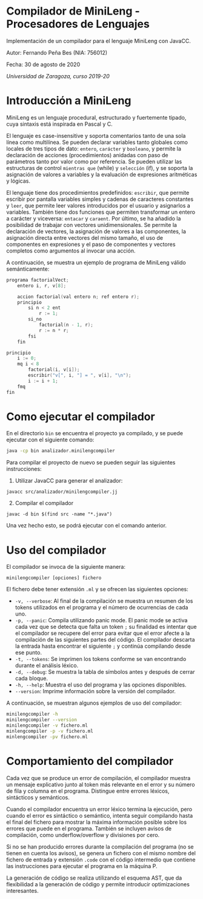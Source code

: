 # Compilador de MiniLeng - Procesadores de Lenguajes
Implementación de un compilador para el lenguaje MiniLeng con JavaCC.

Autor: Fernando Peña Bes (NIA: 756012)

Fecha: 30 de agosto de 2020

*Universidad de Zaragoza, curso 2019-20*

# Introducción a MiniLeng
MiniLeng es un lenguaje procedural, estructurado y fuertemente tipado, cuya sintaxis está inspirada en Pascal y C.

El lenguaje es case-insensitive y soporta comentarios tanto de una sola línea como multilínea. Se pueden  declarar variables tanto globales como locales de tres tipos de dato: `entero`, `carácter` y `booleano`, y permite la declaración de acciones (procedimientos) anidadas con paso de parámetros tanto por valor como por referencia.
Se pueden utilizar las estructuras de control `mientras que` (while) y `selección` (if), y se soporta la asignación de valores a variables y la evaluación de expresiones aritméticas y lógicas.

El lenguaje tiene dos procedimientos predefinidos: `escribir`, que permite escribir por pantalla variables simples y cadenas de caracteres constantes y `leer`, que permite leer valores introducidos por el usuario y asignarlos a variables. También tiene dos funciones que permiten transformar un entero a carácter y viceversa: `entacar` y `caraent`.
Por último, se ha añadido la posibilidad de trabajar con vectores unidimensionales. Se permite la declaración de vectores, la asignación de valores a las componentes, la asignación directa entre vectores del mismo tamaño, el uso de componentes en expresiones y el paso de componentes y vectores completos como argumentos al invocar una acción.

A continuación, se muestra un ejemplo de programa de MiniLeng válido semánticamente:

```c
programa factorialVect;
    entero i, r, v[8];

    accion factorial(val entero n; ref entero r);
    principio
        si n < 2 ent
            r := 1;
        si_no
            factorial(n - 1, r);
            r := n * r;
        fsi
    fin

principio
    i := 0;
    mq i < 8
        factorial(i, v[i]);
        escribir("v[", i, "] = ", v[i], "\n");
        i := i + 1;
    fmq
fin
```

# Como ejecutar el compilador
En el directorio `bin` se encuentra el proyecto ya compilado, y se puede ejecutar con el siguiente comando:

```bash
java -cp bin analizador.minilengcompiler
```

Para compilar el proyecto de nuevo se pueden seguir las siguientes instrucciones:

1. Utilizar JavaCC para generar el analizador:
```
javacc src/analizador/minilengcompiler.jj
```

2. Compilar el compilador
```
javac -d bin $(find src -name "*.java")
```
Una vez hecho esto, se podrá ejecutar con el comando anterior.

# Uso del compilador
El compilador se invoca de la siguiente manera:
```
minilengcompiler [opciones] fichero
```

El fichero debe tener extensión `.ml` y se ofrecen las siguientes opciones:

* `-v, --verbose`: Al final de la compilación se muestra un resumen de los tokens utilizados en el programa y el número de ocurrencias de cada uno.
* `-p, --panic`: Compila utilizando panic mode. El panic mode se activa cada vez que se detecta que falta un token `;` su finalidad es intentar que el compilador se recupere del error para evitar que el error afecte a la compilación de las siguientes partes del código. El compilador descarta la entrada hasta encontrar el siguiente `;` y continúa compilando desde ese punto.
* `-t, --tokens`: Se imprimen los tokens conforme se van encontrando durante el análisis léxico.
* `-d, --debug`: Se muestra la tabla de símbolos antes y después de cerrar cada bloque.
* `-h, --help`: Muestra el uso del programa y las opciones disponibles.
* `--version`: Imprime información sobre la versión del compilador.

A continuación, se muestran algunos ejemplos de uso del compilador:

```bash
minilengcompiler -h
minilengcompiler --version
minilengcompiler -v fichero.ml
minlengcompiler -p -v fichero.ml
minlengcompiler -pv fichero.ml
```

# Comportamiento del compilador
Cada vez que se produce un error de compilación, el compilador muestra un mensaje explicativo junto al token más relevante en el error y su número de fila y columna en el programa. Distingue entre errores léxicos, sintácticos y semánticos.

Cuando el compilador encuentra un error léxico termina la ejecución, pero cuando el error es sintáctico o semántico, intenta seguir compilando hasta el final del fichero para mostrar la máxima información posible sobre los errores que puede en el programa. También se incluyen avisos de compilación, como underflow/overflow y divisiones por cero.

Si no se han producido errores durante la compilación del programa (no se tienen en cuenta los avisos), se genera un fichero con el mismo nombre del fichero de entrada y extensión `.code` con el código intermedio que contiene las instrucciones para ejecutar el programa en la máquina P.

 La generación de código se realiza utilizando el esquema AST, que da flexibilidad a la generación de código y permite introducir optimizaciones interesantes.
